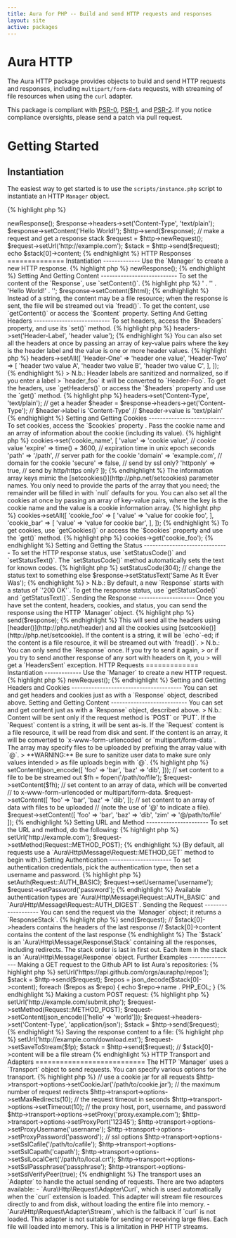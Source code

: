 ```yaml
---
title: Aura for PHP -- Build and send HTTP requests and responses
layout: site
active: packages
---
```


Aura HTTP
=========

The Aura HTTP package provides objects to build and send HTTP requests and
responses, including `multipart/form-data` requests, with streaming of file
resources when using the `curl` adapter.

This package is compliant with [PSR-0][], [PSR-1][], and [PSR-2][]. If you
notice compliance oversights, please send a patch via pull request.

[PSR-0]: https://github.com/php-fig/fig-standards/blob/master/accepted/PSR-0.md
[PSR-1]: https://github.com/php-fig/fig-standards/blob/master/accepted/PSR-1-basic-coding-standard.md
[PSR-2]: https://github.com/php-fig/fig-standards/blob/master/accepted/PSR-2-coding-style-guide.md

Getting Started
===============

Instantiation
-------------

The easiest way to get started is to use the `scripts/instance.php` script to
instantiate an HTTP `Manager` object.

{% highlight php %}
<?php
$http = include '/path/to/Aura.Http/scripts/instance.php';
{% endhighlight %}

You can then create new `Request` and `Response` objects, and send them via
the `Manager`.

{% highlight php %}
<?php
// send a response
$response = $http->newResponse();
$response->headers->set('Content-Type', 'text/plain');
$response->setContent('Hello World!');
$http->send($response);

// make a request and get a response stack
$request = $http->newRequest();
$request->setUrl('http://example.com');
$stack = $http->send($request);
echo $stack[0]->content;
{% endhighlight %}

HTTP Responses
==============

Instantiation
-------------

Use the `Manager` to create a new HTTP response.

{% highlight php %}
<?php
$response = $http->newResponse();
{% endhighlight %}

Setting And Getting Content
---------------------------

To set the content of the `Response`, use `setContent()`.

{% highlight php %}
<?php
$html = '<html>'
      . '<head><title>Test</title></head>'
      . '<body>Hello World!</body>'
      . '</html>';
$response->setContent($html);
{% endhighlight %}

Instead of a string, the content may be a file resource; when the response is
sent, the file will be streamed out via `fread()`.

To get the content, use `getContent()` or access the `$content` property.


Setting And Getting Headers
---------------------------

To set headers, access the `$headers` property, and use its `set()` method.

{% highlight php %}
<?php
$response->headers->set('Header-Label', 'header value');
{% endhighlight %}

You can also set all the headers at once by passing an array of key-value
pairs where the key is the header label and the value is one or more header
values.

{% highlight php %}
<?php
$response->headers->setAll([
    'Header-One' => 'header one value',
    'Header-Two' => [
        'header two value A',
        'header two value B',
        'header two value C',
    ],
]);
{% endhighlight %}

> N.b.: Header labels are sanitized and normalized, so if you enter a label
> `header_foo` it will be converted to `Header-Foo`.

To get the headers, use `getHeaders()` or access the `$headers` property and
use the `get()` method.

{% highlight php %}
<?php
// set a header
$response->headers->set('Content-Type', 'text/plain');

// get a header
$header = $response->headers->get('Content-Type');

// $header->label is 'Content-Type'
// $header->value is 'text/plain'
{% endhighlight %}

Setting and Getting Cookies
---------------------------

To set cookies, access the `$cookies` property . Pass the cookie name and an
array of information about the cookie (including its value).

{% highlight php %}
<?php
$response->cookies->set('cookie_name', [
    'value'    => 'cookie value', // cookie value
    'expire'   => time() + 3600,  // expiration time in unix epoch seconds
    'path'     => '/path',        // server path for the cookie
    'domain'   => 'example.com',  // domain for the cookie
    'secure'   => false,          // send by ssl only?
    'httponly' => true,           // send by http/https only?
]);
{% endhighlight %}

The information array keys mimic the [setcookies()](http://php.net/setcookies)
parameter names. You only need to provide the parts of the array that you
need; the remainder will be filled in with `null` defaults for you.

You can also set all the cookies at once by passing an array of key-value
pairs, where the key is the cookie name and the value is a cookie information
array.

{% highlight php %}
<?php
$response->cookies->setAll([
    'cookie_foo' => [
        'value' => 'value for cookie foo',
    ],
    'cookie_bar' => [
        'value' => 'value for cookie bar',
    ],
]);
{% endhighlight %}

To get cookies, use `getCookies()` or access the `$cookies` property and use
the `get()` method.

{% highlight php %}
<?php
$cookie = $response->cookies->get('cookie_foo');
{% endhighlight %}


Setting and Getting the Status
------------------------------

To set the HTTP response status, use `setStatusCode()` and `setStatusText()`.
The `setStatusCode()` method automatically sets the text for known codes.

{% highlight php %}
<?php
// automatically sets the status text to 'Not Modified'
$response->setStatusCode(304);

// change the status text to something else
$response->setStatusText('Same As It Ever Was');
{% endhighlight %}

> N.b.: By default, a new `Response` starts with a status of `'200 OK'`.

To get the response status, use `getStatusCode()` and `getStatusText()`.


Sending the Response
--------------------

Once you have set the content, headers, cookies, and status, you can send the
response using the HTTP `Manager` object.

{% highlight php %}
<?php
$http->send($response);
{% endhighlight %}

This will send all the headers using [header()](http://php.net/header) and all
the cookies using [setcookie()](http://php.net/setcookie).

If the content is a string, it will be `echo`-ed; if the content is a file
resource, it will be streamed out with `fread()`.

> N.b.: You can only send the `Response` once. If you try to send it again,
> or if you try to send another response of any sort with headers on it, you
> will get a `HeadersSent` exception.


HTTP Requests
=============

Instantiation
-------------

Use the `Manager` to create a new HTTP request.

{% highlight php %}
<?php
$request = $http->newRequest();
{% endhighlight %}

Setting and Getting Headers and Cookies
---------------------------------------

You can set and get headers and cookies just as with a `Response` object,
described above.


Setting and Getting Content
---------------------------

You can set and get content just as with a `Response` object, described above.

> N.b.: Content will be sent only if the request method is `POST` or `PUT`.

If the `Request` content is a string, it will be sent as-is.

If the `Request` content is a file resource, it will be read from disk and
sent.

If the content is an array, it will be converted to `x-www-form-urlencoded` or
`multipart/form-data`. The array may specify files to be uploaded by prefixing
the array value with `@`.

> **WARNING:** Be sure to sanitize user data to make sure only values intended
> as file uploads begin with `@`.

{% highlight php %}
<?php
// set content directly as a string
$request->setContent(json_encode([
    'foo' => 'bar',
    'baz' => 'dib',
]));

// set content to a file to be be streamed out
$fh = fopen('/path/to/file');
$request->setContent($fh);

// set content to an array of data, which will be converted
// to x-www-form-urlencoded or multipart/form-data.
$request->setContent([
    'foo' => 'bar',
    'baz' => 'dib',
]);

// set content to an array of data with files to be uploaded
// (note the use of '@' to indicate a file).
$request->setContent([
    'foo' => 'bar',
    'baz' => 'dib',
    'zim' => '@/path/to/file'
]);
{% endhighlight %}


Setting URL and Method
----------------------

To set the URL and method, do the following:

{% highlight php %}
<?php
use Aura\Http\Message\Request;
$request->setUrl('http://example.com');
$request->setMethod(Request::METHOD_POST);
{% endhighlight %}

(By default, all requests use a `Aura\Http\Message\Request::METHOD_GET` method to begin with.)


Setting Authentication
----------------------

To set authentication credentials, pick the authentication type, then set
a username and password.

{% highlight php %}
<?php
use Aura\Http\Message\Request;
$request->setAuth(Request::AUTH_BASIC);
$request->setUsername('username');
$request->setPassword('password');
{% endhighlight %}

Available authentication types are `Aura\Http\Message\Request::AUTH_BASIC` and
`Aura\Http\Message\Request::AUTH_DIGEST`.


Sending the Request
-------------------

You can send the request via the `Manager` object; it returns a `ResponseStack`.

{% highlight php %}
<?php
$stack = $http->send($request);
// $stack[0]->headers contains the headers of the last response
// $stack[0]->content contains the content of the last response
{% endhighlight %}

The `$stack` is an `Aura\Http\Message\Response\Stack` containing all the
responses, including redirects. The stack order is last in first out. Each
item in the stack is an `Aura\Http\Message\Response` object.


Further Examples
----------------

Making a GET request to the Github API to list Aura's repositories:

{% highlight php %}
<?php
$request->setUrl('https://api.github.com/orgs/auraphp/repos');
$stack = $http->send($request);
$repos = json_decode($stack[0]->content);
foreach ($repos as $repo) {
    echo $repo->name . PHP_EOL;
}
{% endhighlight %}

Making a custom POST request:

{% highlight php %}
<?php
use Aura\Http\Message\Request;
$request->setUrl('http://example.com/submit.php');
$request->setMethod(Request::METHOD_POST);
$request->setContent(json_encode(['hello' => 'world']));
$request->headers->set('Content-Type', 'application/json');
$stack = $http->send($request);
{% endhighlight %}

Saving the response content to a file:

{% highlight php %}
<?php
$fp = fopen('/path/to/download.ext', 'wb+');
$request->setUrl('http://example.com/download.ext');
$request->setSaveToStream($fp);
$stack = $http->send($request);
// $stack[0]->content will be a file stream
{% endhighlight %}


HTTP Transport and Adapters
===========================

The HTTP `Manager` uses a `Transport` object to send requests.  You can
specify various options for the transport.

{% highlight php %}
// use a cookie jar for all requests
$http->transport->options->setCookieJar('/path/to/cookie.jar');

// the maximum number of request redirects
$http->transport->options->setMaxRedirects(10);

// the request timeout in seconds
$http->transport->options->setTimeout(10);

// the proxy host, port, username, and password
$http->transport->options->setProxy('proxy.example.com');
$http->transport->options->setProxyPort('12345');
$http->transport->options->setProxyUsername('username');
$http->transport->options->setProxyPassword('password');

// ssl options
$http->transport->options->setSslCafile('/path/to/cafile');
$http->transport->options->setSslCapath('capath');
$http->transport->options->setSslLocalCert('/path/to/local.crt');
$http->transport->options->setSslPassphrase('passphrase');
$http->transport->options->setSslVerifyPeer(true);
{% endhighlight %}

The transport uses an `Adapter` to handle the actual sending of requests.
There are two adapters available:

- `Aura\Http\Request\Adapter\Curl`, which is used automatically when the
  `curl` extension is loaded.  This adapter will stream file resources
  directly to and from disk, without loading the entire file into memory.

- `Aura\Http\Request\Adapter\Stream`, which is the fallback if `curl` is not
  loaded. This adapter is not suitable for sending or receiving large files.
  Each file will loaded into memory. This is a limitation in PHP HTTP streams.